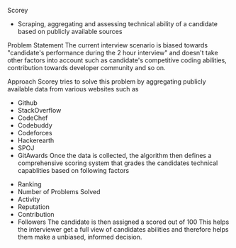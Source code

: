 Scorey
- Scraping, aggregating and assessing technical ability of a candidate based on publicly available sources

Problem Statement
The current interview scenario is biased towards "candidate's performance during the 2 hour interview" and doesn't take other factors into account such as candidate's competitive coding abilities, contribution towards developer community and so on.

Approach
Scorey tries to solve this problem by aggregating publicly available data from various websites such as

* Github
* StackOverflow
* CodeChef
* Codebuddy
* Codeforces
* Hackerearth
* SPOJ
* GitAwards
Once the data is collected, the algorithm then defines a comprehensive scoring system that grades the candidates technical capablities based on following factors

- Ranking
- Number of Problems Solved
- Activity
- Reputation
- Contribution
- Followers
The candidate is then assigned a scored out of 100 
This helps the interviewer get a full view of candidates abilities and therefore helps them make a unbiased, informed decision.
